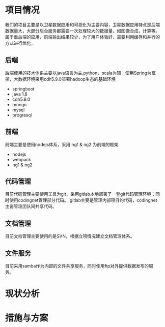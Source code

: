 # 项目情况

我们的项目主要是以卫星数据应用和可视化为主要内容，卫星数据应用特点是后端数据量大，大部分后台服务都需要一次处理较大的数据量，如图像合成，计算等。
属于重后端的应用，前端输出结果较少，为了用户体验好，需要利用缓存和并行的方式进行优化。

## 后端

后端使用的技术体系主要以java语言为主,python，scala为辅，使用Spring为框架，大数据环境采用cdh5.9.0部署hadoop生态的基础环境
- springboot
- java 1.8
- cdh5.9.0
- mongo
- mysql
- progresql


## 前端

前端主要是使用nodejs体系，采用 ng1 & ng2 为前端的框架
- nodejs
- webpack
- ng1 & ng2


## 代码管理

目前代码管理主要使用工具为git，采用gitlab本地部署了一套git代码管理环境；同时使用codingnet管理部分代码。
gitlab主要是管理内部项目的代码，codingnet主要管理团队间共享代码。

## 文档管理

目前文档管理主要使用的是SVN，根据立项情况建立文档管理体系。

## 文件服务

目前采用samba作为内部的文件共享服务，同时使用ftp对外提供数据发布的服务。


# 现状分析

# 措施与方案
